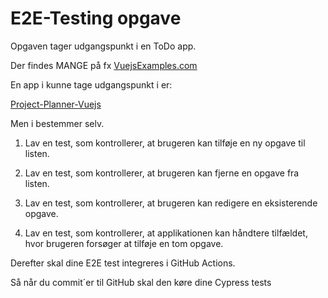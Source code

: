 # E2E-Testing opgave

Opgaven tager udgangspunkt i en ToDo app. 

Der findes MANGE på fx [VuejsExamples.com](https://vuejsexamples.com/tag/todo/)

En app i kunne tage udgangspunkt i er: 

[Project-Planner-Vuejs](https://github.com/burakeldn/project-planner-vuejs)


Men i bestemmer selv.

1. Lav en test, som kontrollerer, at brugeren kan tilføje en ny opgave til listen.

2. Lav en test, som kontrollerer, at brugeren kan fjerne en opgave fra listen.

3. Lav en test, som kontrollerer, at brugeren kan redigere en eksisterende opgave.

4. Lav en test, som kontrollerer, at applikationen kan håndtere tilfældet, hvor brugeren forsøger at tilføje en tom opgave.

Derefter skal dine E2E test integreres i GitHub Actions.

Så når du commit´er til GitHub skal den køre dine Cypress tests